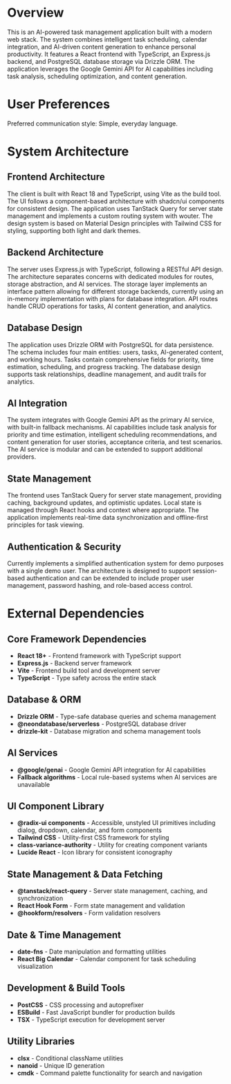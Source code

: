 # Overview

This is an AI-powered task management application built with a modern web stack. The system combines intelligent task scheduling, calendar integration, and AI-driven content generation to enhance personal productivity. It features a React frontend with TypeScript, an Express.js backend, and PostgreSQL database storage via Drizzle ORM. The application leverages the Google Gemini API for AI capabilities including task analysis, scheduling optimization, and content generation.

# User Preferences

Preferred communication style: Simple, everyday language.

# System Architecture

## Frontend Architecture
The client is built with React 18 and TypeScript, using Vite as the build tool. The UI follows a component-based architecture with shadcn/ui components for consistent design. The application uses TanStack Query for server state management and implements a custom routing system with wouter. The design system is based on Material Design principles with Tailwind CSS for styling, supporting both light and dark themes.

## Backend Architecture  
The server uses Express.js with TypeScript, following a RESTful API design. The architecture separates concerns with dedicated modules for routes, storage abstraction, and AI services. The storage layer implements an interface pattern allowing for different storage backends, currently using an in-memory implementation with plans for database integration. API routes handle CRUD operations for tasks, AI content generation, and analytics.

## Database Design
The application uses Drizzle ORM with PostgreSQL for data persistence. The schema includes four main entities: users, tasks, AI-generated content, and working hours. Tasks contain comprehensive fields for priority, time estimation, scheduling, and progress tracking. The database design supports task relationships, deadline management, and audit trails for analytics.

## AI Integration
The system integrates with Google Gemini API as the primary AI service, with built-in fallback mechanisms. AI capabilities include task analysis for priority and time estimation, intelligent scheduling recommendations, and content generation for user stories, acceptance criteria, and test scenarios. The AI service is modular and can be extended to support additional providers.

## State Management
The frontend uses TanStack Query for server state management, providing caching, background updates, and optimistic updates. Local state is managed through React hooks and context where appropriate. The application implements real-time data synchronization and offline-first principles for task viewing.

## Authentication & Security
Currently implements a simplified authentication system for demo purposes with a single demo user. The architecture is designed to support session-based authentication and can be extended to include proper user management, password hashing, and role-based access control.

# External Dependencies

## Core Framework Dependencies
- **React 18+** - Frontend framework with TypeScript support
- **Express.js** - Backend server framework
- **Vite** - Frontend build tool and development server
- **TypeScript** - Type safety across the entire stack

## Database & ORM
- **Drizzle ORM** - Type-safe database queries and schema management
- **@neondatabase/serverless** - PostgreSQL database driver
- **drizzle-kit** - Database migration and schema management tools

## AI Services
- **@google/genai** - Google Gemini API integration for AI capabilities
- **Fallback algorithms** - Local rule-based systems when AI services are unavailable

## UI Component Library
- **@radix-ui components** - Accessible, unstyled UI primitives including dialog, dropdown, calendar, and form components
- **Tailwind CSS** - Utility-first CSS framework for styling
- **class-variance-authority** - Utility for creating component variants
- **Lucide React** - Icon library for consistent iconography

## State Management & Data Fetching
- **@tanstack/react-query** - Server state management, caching, and synchronization
- **React Hook Form** - Form state management and validation
- **@hookform/resolvers** - Form validation resolvers

## Date & Time Management
- **date-fns** - Date manipulation and formatting utilities
- **React Big Calendar** - Calendar component for task scheduling visualization

## Development & Build Tools
- **PostCSS** - CSS processing and autoprefixer
- **ESBuild** - Fast JavaScript bundler for production builds
- **TSX** - TypeScript execution for development server

## Utility Libraries
- **clsx** - Conditional className utilities
- **nanoid** - Unique ID generation
- **cmdk** - Command palette functionality for search and navigation